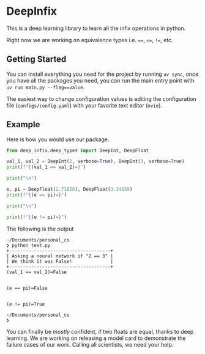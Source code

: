 # DeepInfix

This is a deep learning library to learn all the infix operations in python.

Right now we are working on equivalence types i.e. `==`, `<=`, `!=`, etc.

## Getting Started

You can install everything you need for the project by running `uv sync`, once you have all the packages you need, you can run the main entry point with `uv run main.py --flag==value`.

The easiest way to change configuration values is editing the configuration file (`configs/config.yaml`) with your favorite text editor (`nvim`).

## Example

Here is how you would use our package.

```python
from deep_infix.deep_types import DeepInt, DeepFloat

val_1, val_2 = DeepInt(2, verbose=True), DeepInt(3, verbose=True)
print(f"{(val_1 == val_2)=}")

print("\n")

e, pi = DeepFloat(2.71828), DeepFloat(3.14159)
print(f"{(e == pi)=}")

print("\n")

print(f"{(e != pi)=}")
```

The following is the output
```
~/Documents/personal_cs
❯ python test.py
+-------------------------------------+
| Asking a neural network if "2 == 3" |
| We think it was False!              |
+-------------------------------------+
(val_1 == val_2)=False


(e == pi)=False


(e != pi)=True

~/Documents/personal_cs
❯

```
You can finally be *mostly* confident, if two floats are equal, thanks to deep learning.
We are working on releasing a model card to demonstrate the failure cases of our work.
Calling all scientists, we need your help.
